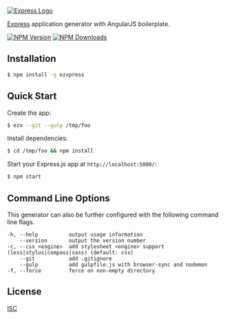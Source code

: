 [![Express Logo](https://i.cloudup.com/zfY6lL7eFa-3000x3000.png)](http://expressjs.com/)

[Express](https://www.npmjs.com/package/express) application generator with AngularJS boilerplate.

[![NPM Version][npm-image]][npm-url]
[![NPM Downloads][downloads-image]][downloads-url]

## Installation

```sh
$ npm install -g ezxpress
```

## Quick Start

Create the app:

```sh
$ ezx --git --gulp /tmp/foo
```

Install dependencies:

```sh
$ cd /tmp/foo && npm install
```

Start your Express.js app at `http://localhost:5000/`:

```sh
$ npm start
```

## Command Line Options

This generator can also be further configured with the following command line flags.

    -h, --help          output usage information
        --version       output the version number
    -c, --css <engine>  add stylesheet <engine> support (less|stylus|compass|sass) (default: css)
        --git           add .gitignore
        --gulp          add gulpfile.js with browser-sync and nodemon
    -f, --force         force on non-empty directory

## License

[ISC](LICENSE)

[npm-image]: https://img.shields.io/npm/v/ezxpress.svg
[npm-url]: https://npmjs.org/package/ezxpress
[downloads-image]: https://img.shields.io/npm/dm/ezxpress.svg
[downloads-url]: https://npmjs.org/package/ezxpress
